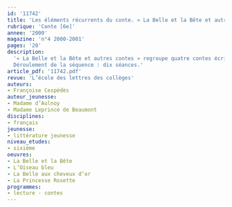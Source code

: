 ```yaml
---
id: '11742'
title: 'Les éléments récurrents du conte. « La Belle et la Bête et autres contes »'
rubrique: 'Conte [6e]'
annee: '2000'
magazine: 'n°4 2000-2001'
pages: '20'
description: 
  '« La Belle et la Bête et autres contes » regroupe quatre contes écrits par deux femmes, Mme Leprince de Beaumont (1711-1780) et Mme d’Aulnoy (1650-1705). Ces contes reprennent des thèmes traditionnels des contes populaires. Ils ont été écrits dans un but surtout pédagogique pour montrer à de jeunes lecteurs les défauts humains et, donc, former leur jugement et leur esprit critique. Mais il faut avouer que leur contenu (personnages magiques, situations extraordinaires, personnification des animaux, métamorphoses…) suscite aujourd’hui davantage plaisir, émotion et rêverie. Le lecteur se demande constamment comment les héros vont se sortir des effets du machiavélisme et de la méchanceté de ceux qui les jalousent et veulent leur perte. Heureusement, tout se termine toujours bien, mais après combien d’épreuves dont la cruauté fait naître souvent frissons et révolte. Certes moralisateurs (les méchants sont punis), ces contes pleins de rebondissements et de surprises, nourrissent avant tout l’imagination des lecteurs. Ce type de narration convient particulièrement aux élèves de sixième. Les élèves devront avoir lu chaque conte avant d’en aborder l’étude. On leur accordera, chaque fois, un délai d’une semaine.
  Déroulement de la séquence : dix séances.'
article_pdf: '11742.pdf'
revue: 'L’école des lettres des collèges'
auteurs:
- Françoise Cespédès
auteur_jeunesse:
- Madame d’Aulnoy
- Madame Leprince de Beaumont
disciplines:
- français
jeunesse:
- littérature jeunesse
niveau_etudes:
- sixième
oeuvres:
- La Belle et la Bête
- L’Oiseau bleu
- La Belle aux cheveux d’or
- La Princesse Rosette
programmes:
- lecture - contes
---
```

